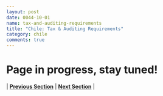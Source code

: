 ```yaml
---
layout: post
date: 0044-10-01
name: tax-and-auditing-requirements
title: "Chile: Tax & Auditing Requirements"
category: chile
comments: true
---
```


# Page in progress, stay tuned!



| **[Previous Section]( https://neo-project.github.io/global-blockchain-compliance-hub//chile/chile-team-member-nationality-requirements.html)** | **[Next Section]( https://neo-project.github.io/global-blockchain-compliance-hub//chile/chile-governing-by-law.html)** |
